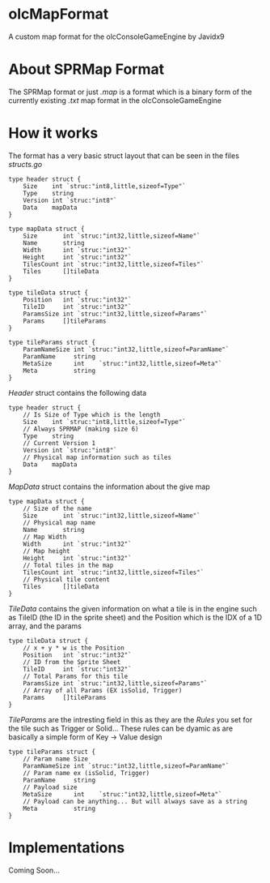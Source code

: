 # olcMapFormat
A custom map format for the olcConsoleGameEngine by Javidx9

# About SPRMap Format
The SPRMap format or just _.map_ is a format which is a binary form of the currently existing _.txt_ map format in the olcConsoleGameEngine

# How it works
The format has a very basic struct layout that can be seen in the files _structs.go_ 
```golang
type header struct {
	Size    int `struc:"int8,little,sizeof=Type"`
	Type    string
	Version int `struc:"int8"`
	Data    mapData
}

type mapData struct {
	Size       int `struc:"int32,little,sizeof=Name"`
	Name       string
	Width      int `struc:"int32"`
	Height     int `struc:"int32"`
	TilesCount int `struc:"int32,little,sizeof=Tiles"`
	Tiles      []tileData
}

type tileData struct {
	Position   int `struc:"int32"`
	TileID     int `struc:"int32"`
	ParamsSize int `struc:"int32,little,sizeof=Params"`
	Params     []tileParams
}

type tileParams struct {
	ParamNameSize int `struc:"int32,little,sizeof=ParamName"`
	ParamName     string
	MetaSize      int    `struc:"int32,little,sizeof=Meta"`
	Meta          string 
}
```

_Header_ struct contains the following data
```golang
type header struct {
    // Is Size of Type which is the length
    Size    int `struc:"int8,little,sizeof=Type"` 
    // Always SPRMAP (making size 6)
    Type    string
    // Current Version 1
    Version int `struc:"int8"`
    // Physical map information such as tiles
    Data    mapData 
}
```

_MapData_ struct contains the information about the give map
```golang
type mapData struct {
    // Size of the name
    Size       int `struc:"int32,little,sizeof=Name"` 
    // Physical map name
    Name       string
    // Map Width
    Width      int `struc:"int32"`
    // Map height
    Height     int `struc:"int32"`
    // Total tiles in the map
    TilesCount int `struc:"int32,little,sizeof=Tiles"`
    // Physical tile content
	Tiles      []tileData
}
```

_TileData_ contains the given information on what a tile is in the engine such as TileID (the ID in the sprite sheet) and the Position which is the IDX of a 1D array, and the params
```golang
type tileData struct {
    // x + y * w is the Position
    Position   int `struc:"int32"`
    // ID from the Sprite Sheet
    TileID     int `struc:"int32"`
    // Total Params for this tile
    ParamsSize int `struc:"int32,little,sizeof=Params"`
    // Array of all Params (EX isSolid, Trigger)
    Params     []tileParams
}
```

_TileParams_ are the intresting field in this as they are the _Rules_ you set for the tile such as Trigger or Solid... These rules can be dyamic as are basically a simple form of Key -> Value design
```golang
type tileParams struct {
    // Param name Size
    ParamNameSize int `struc:"int32,little,sizeof=ParamName"`
    // Param name ex (isSolid, Trigger)
    ParamName     string
    // Payload size
    MetaSize      int    `struc:"int32,little,sizeof=Meta"`
    // Payload can be anything... But will always save as a string
    Meta          string 
}
```

# Implementations
Coming Soon...